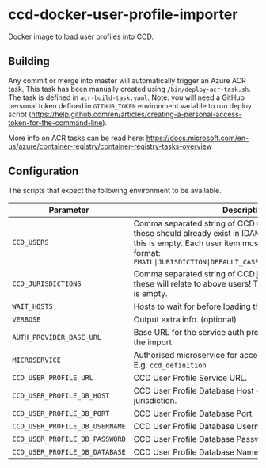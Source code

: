 # ccd-docker-user-profile-importer

Docker image to load user profiles into CCD.

## Building

Any commit or merge into master will automatically trigger an Azure ACR task. This task has been manually
created using `/bin/deploy-acr-task.sh`. The task is defined in `acr-build-task.yaml`. Note: you will need a GitHub personal token defined in `GITHUB_TOKEN` environment variable to run deploy script (https://help.github.com/en/articles/creating-a-personal-access-token-for-the-command-line).

More info on ACR tasks can be read here: https://docs.microsoft.com/en-us/azure/container-registry/container-registry-tasks-overview

## Configuration

The scripts that expect the following environment to be available.

| Parameter | Description  |
|-------------|------------|
| `CCD_USERS` | Comma separated string of CCD user items to add - note: these should already exist in IDAM! The script terminates if this is empty. Each user item must contain, in exactly this format: `EMAIL\|JURISDICTION\|DEFAULT_CASE_TYPE\|DEFAULT_CASE_STATE` | 
| `CCD_JURISDICTIONS` | Comma separated string of CCD jurisdictions to add - note: these will relate to above users! The script terminates if this is empty. | 
| `WAIT_HOSTS` | Hosts to wait for before loading the definitions. (optional) |
| `VERBOSE` | Output extra info. (optional) | 
| `AUTH_PROVIDER_BASE_URL` | Base URL for the service auth provider to get a token for the import | 
| `MICROSERVICE` | Authorised microservice for accessing user profile service. E.g. `ccd_definition` | 
| `CCD_USER_PROFILE_URL` | CCD User Profile Service URL. | 
| `CCD_USER_PROFILE_DB_HOST` | CCD User Profile Database Host - will be used to add jurisdiction. |
| `CCD_USER_PROFILE_DB_PORT` | CCD User Profile Database Port. | 
| `CCD_USER_PROFILE_DB_USERNAME` | CCD User Profile Database Username. |
| `CCD_USER_PROFILE_DB_PASSWORD` | CCD User Profile Database Password. | 
| `CCD_USER_PROFILE_DB_DATABASE` | CCD User Profile Database Name - e.g. `user_profile`. | 